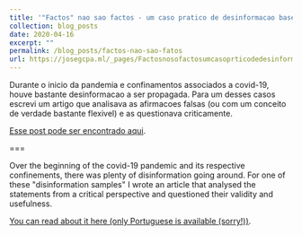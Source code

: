```yaml
---
title: '"Factos" nao sao factos - um caso pratico de desinformacao baseado em "ciencia"'
collection: blog_posts
date: 2020-04-16
excerpt: ""
permalink: /blog_posts/factos-nao-sao-fatos
url: https://josegcpa.ml/_pages/Factosnosofactosumcasoprticodedesinformao
---
```


Durante o inicio da pandemia e confinamentos associados a covid-19, houve bastante desinformacao a ser propagada. Para um desses casos escrevi um artigo que analisava as afirmacoes falsas (ou com um conceito de verdade bastante flexivel) e as questionava criticamente.

<u><a href="https://josegcpa.ml/_pages/Factosnosofactosumcasoprticodedesinformao">Esse post pode ser encontrado aqui</a></u>.

===

Over the beginning of the covid-19 pandemic and its respective confinements, there was plenty of disinformation going around. For one of these "disinformation samples" I wrote an article that analysed the statements from a critical perspective and questioned their validity and usefulness.

<u><a href="https://josegcpa.ml/_pages/Factosnosofactosumcasoprticodedesinformao">You can read about it here (only Portuguese is available (sorry!))</a></u>.

